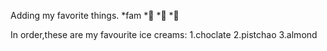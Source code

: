 Adding  my favorite things.
*fam
  *🥇
  *🥈
  *🥉

In order,these are my favourite ice creams:
1.choclate
2.pistchao
3.almond
